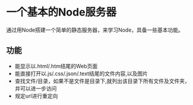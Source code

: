 # 一个基本的Node服务器

通过用Node搭建一个简单的静态服务器，来学习Node，具备一些基本功能。

## 功能

* 能显示以.html/.htm结尾的Web页面
* 能直接打开以.js/.css/.json/.text结尾的文件内容,以及图片
* 查找文件/目录，如果不是文件是目录下,就列出该目录下所有文件及文件夹，并可以进一步访问
* 规定url进行重定向
